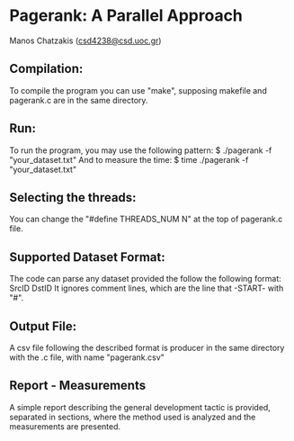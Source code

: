 # Pagerank: A Parallel Approach
Manos Chatzakis (csd4238@csd.uoc.gr)

## Compilation:
To compile the program you can use "make", supposing makefile and pagerank.c are in the same directory.

## Run:
To run the program, you may use the following pattern:
$ ./pagerank -f "your_dataset.txt"
And to measure the time:
$ time ./pagerank -f "your_dataset.txt"

## Selecting the threads:
You can change the "#define THREADS_NUM N" at the top of pagerank.c file.

## Supported Dataset Format:
The code can parse any dataset provided the follow the following format:
SrcID DstID
It ignores comment lines, which are the line that -START- with "#".

## Output File:
A csv file following the described format is producer in the same directory with the .c file, with name "pagerank.csv"

## Report - Measurements
A simple report describing the general development tactic is provided, separated in sections, where the method used is analyzed and the measurements are presented.